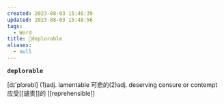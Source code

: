 ```yaml
---
created: 2023-08-03 15:46:39
updated: 2023-08-03 15:48:56
tags:
  - Word
title: 📖deplorable
aliases:
  - null
---
```


<pre><strong>deplorable</strong></pre>
[dɪ'plɔrəbl]
(1)adj. lamentable 可悲的(2)adj. deserving censure or contempt 应受[[谴责]]的
[[reprehensible]]
